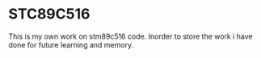 # STC89C516
This is my own work on stm89c516 code.  Inorder to store the work i have done for future learning and memory.
